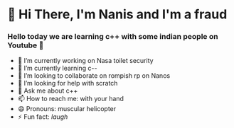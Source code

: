<h1>👋 Hi There, I'm Nanis and I'm a fraud</h1>

### Hello today we are learning c++ with some indian people on Youtube 👋


- 🔭 I’m currently working on Nasa toilet security
- 🌱 I’m currently learning c--
- 👯 I’m looking to collaborate on rompish rp on Nanos
- 🤔 I’m looking for help with scratch
- 💬 Ask me about c++
- 📫 How to reach me: with your hand
- 😄 Pronouns: muscular helicopter
- ⚡ Fun fact: *laugh*
  
